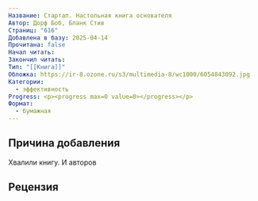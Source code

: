```yaml
---
Название: Стартап. Настольная книга основателя
Автор: Дорф Боб, Бланк Стив
Страниц: "616"
Добавлена в базу: 2025-04-14
Прочитана: false
Начал читать: 
Закончил читать: 
Тип: "[[Книга]]"
Обложка: https://ir-8.ozone.ru/s3/multimedia-8/wc1000/6054843092.jpg
Категории:
  - эффективность
Progress: <p><progress max=0 value=0></progress></p>
Формат:
  - бумажная
---
```

## Причина добавления

Хвалили книгу. И авторов

## Рецензия

